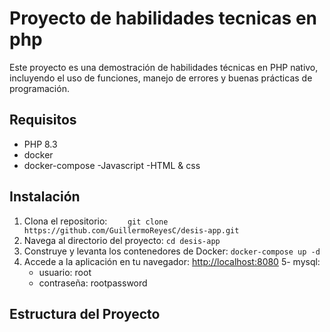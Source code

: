 # Proyecto de habilidades tecnicas en php
Este proyecto es una demostración de habilidades técnicas en PHP nativo, incluyendo el uso de funciones, manejo de errores y buenas prácticas de programación.

## Requisitos
- PHP 8.3
- docker
- docker-compose
-Javascript
-HTML & css

## Instalación
1. Clona el repositorio:
    ```    git clone https://github.com/GuillermoReyesC/desis-app.git```
2. Navega al directorio del proyecto:
    ```cd desis-app```
3. Construye y levanta los contenedores de Docker:
    ```docker-compose up -d```
4. Accede a la aplicación en tu navegador: [http://localhost:8080](http://localhost:8080)
5- mysql:
    - usuario: root
    - contraseña: rootpassword

## Estructura del Proyecto
